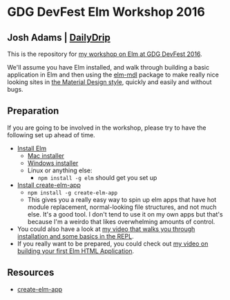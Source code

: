 # GDG DevFest Elm Workshop 2016
## Josh Adams | [DailyDrip](http://www.dailydrip.com)

This is the repository for [my workshop on Elm at GDG DevFest
2016](https://gdgcapitalregion.bitbucket.io/schedule/day1?sessionId=118).

We'll assume you have Elm installed, and walk through building a basic
application in Elm and then using the
[elm-mdl](https://debois.github.io/elm-mdl/) package to make really nice looking
sites in [the Material Design style](https://material.io/), quickly and easily
and without bugs.

## Preparation

If you are going to be involved in the workshop, please try to have the
following set up ahead of time.

- [Install Elm](https://guide.elm-lang.org/get_started.html#install)
  - [Mac installer](http://install.elm-lang.org/Elm-Platform-0.17.1.pkg)
  - [Windows installer](http://install.elm-lang.org/Elm-Platform-0.17.1.exe)
  - Linux or anything else:
    - `npm install -g elm` should get you set up
- [Install create-elm-app](https://github.com/halfzebra/create-elm-app)
  - `npm install -g create-elm-app`
  - This gives you a really easy way to spin up elm apps that have hot module
    replacement, normal-looking file structures, and not much else.  It's a good
    tool.  I don't tend to use it on my own apps but that's because I'm a weirdo
    that likes overwhelming amounts of control.
- You could also have a look at [my video that walks you through installation and
  some basics in the REPL](https://www.dailydrip.com/topics/elm/drips/introduction-and-installing).
- If you really want to be prepared, you could check out [my video on building
  your first Elm HTML Application](https://www.dailydrip.com/topics/elm/drips/our-first-html-application).

## Resources

- [create-elm-app](https://github.com/halfzebra/create-elm-app)
